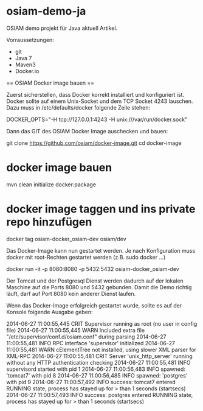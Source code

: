 osiam-demo-ja
=============

OSIAM demo projekt für Java aktuell Artikel.

Vorraussetzungen:
* git
* Java 7
* Maven3
* Docker.io

== OSIAM Docker image bauen ==

Zuerst sicherstellen, dass Docker korrekt installiert und konfiguriert ist. Docker sollte auf einem Unix-Socket und dem TCP Socket 4243 lauschen.
Dazu muss in /etc/defaults/docker folgende Zeile stehen:

  DOCKER_OPTS="-H tcp://127.0.0.1:4243 -H unix:///var/run/docker.sock"

Dann das GIT des OSIAM Docker Image auschecken und bauen:

  git clone https://github.com/osiam/docker-image.git
  cd docker-image

  # docker image bauen
  mvn clean initialize docker:package

  # docker image taggen und ins private repo hinzufügen
  docker tag osiam-docker_osiam-dev osiam/dev

Das Docker-Image kann nun gestartet werden. Je nach Konfiguration muss docker mit root-Rechten gestartet werden (z.B. sudo docker ...)

  docker run -it -p 8080:8080 -p 5432:5432 osiam-docker_osiam-dev

Der Tomcat und der Postgresql Dienst werden dadurch auf der lokalen Maschine auf die Ports 8080 und 5432 gebunden. Damit die Demo richtig läuft, darf auf Port 8080 kein anderer Dienst laufen.

Wenn das Docker-Image erfolgreich gestartet wurde, sollte es auf der Konsole folgende Ausgabe geben:

  2014-06-27 11:00:55,445 CRIT Supervisor running as root (no user in config file)
  2014-06-27 11:00:55,445 WARN Included extra file "/etc/supervisor/conf.d/osiam.conf" during parsing
  2014-06-27 11:00:55,481 INFO RPC interface 'supervisor' initialized
  2014-06-27 11:00:55,481 WARN cElementTree not installed, using slower XML parser for XML-RPC
  2014-06-27 11:00:55,481 CRIT Server 'unix_http_server' running without any HTTP authentication checking
  2014-06-27 11:00:55,481 INFO supervisord started with pid 1
  2014-06-27 11:00:56,483 INFO spawned: 'tomcat7' with pid 8
  2014-06-27 11:00:56,485 INFO spawned: 'postgres' with pid 9
  2014-06-27 11:00:57,492 INFO success: tomcat7 entered RUNNING state, process has stayed up for > than 1 seconds (startsecs)
  2014-06-27 11:00:57,493 INFO success: postgres entered RUNNING state, process has stayed up for > than 1 seconds (startsecs)


